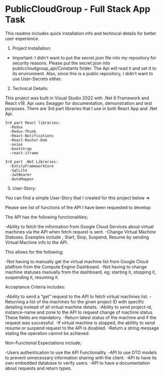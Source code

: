 # PublicCloudGroup - Full Stack App Task

This readme includes quick installation info and technical details for better user experience.

1) Project Installation:

  - Important: I didn't want to put the secret.json file into my repository for security reasons. Please put the secret.json into publiccloudgroup_api/Constants folder.  The Api will read it and set it to its environment. Also, since this is a public repository, I didn't want to use User-Secrets either.

2) Technical Details:

  This project was built in Visual Studio 2022 with .Net 6 Framework and React v18.
  Api uses Swagger for documentation, demonstration and test purposes.
  There are 3rd part libraries that I use in both React App and .Net Api.
    
    3rd part React libraries:  
      -Redux 
      -Redux-Thunk 
      -React-Notifications 
      -React-Router-Dom 
      -axios 
      -bootstrap
      -react-iframe
      
    3rd part .Net Libraries:
      -EntityFrameworkCore
      -SqlLite
      -JwtBearer
      -AutoMapper
      
 3) User-Story:
 
 You can find a simple User-Story that I created for this project below =>
 

Please see list of functions of the API I have been requested to develop: 

The API has the following functionalities;

  -Ability to fetch the information from Google Cloud Services about virtual machines via the API when fetch request is sent. 
  -Change Virtual Machine Statuses. Examples include ; Start, Stop, Suspend, Resume by sending Virtual Machine info to the API.

This allows for the following; 

  -Not having to manually get the virtual machine list from Google Cloud platfrom from the Compute Engine Dashboard. 
  -Not having to change machine statuses manually from the dashboard, eg; starting it, stopping it, suspending it, resuming it. 

Acceptance Criteria includes:

  -Ability to send a “get” request to the API to fetch virtual machines list.
  -Returning a list of the machines for the given project ID with specific detailing instead of all virtual machine details. 
  -Ability to send project-id, instance-name and zone to the API to request change of machine status. These fields are mandatory.
  -Return latest status of the machine and if the request was successful. 
  -If virtual machine is stopped, the ablility to send resume or suspend request to the API is disabled. 
  -Return a string message stating the operation cannot be achieved.

 Non-Functional Expectations include; 
  
  -Users authentication to use the API Functionality.
  -API to use DTO models to prevent unnecessary information sharing with the client.
  -API to have its own embedded database to verify users. 
  -API to have a documentation about requests and return types.
     
  
  




